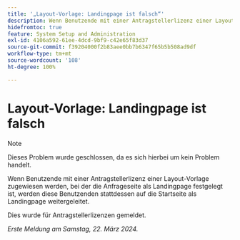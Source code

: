 ```yaml
---
title: '„Layout-Vorlage: Landingpage ist falsch“'
description: Wenn Benutzende mit einer Antragstellerlizenz einer Layout-Vorlage zugewiesen werden, bei der die Anfrageseite als Landingpage festgelegt ist, werden diese Benutzenden stattdessen auf die Startseite als Landingpage weitergeleitet.
hidefromtoc: true
feature: System Setup and Administration
exl-id: 4106a592-61ee-4dcd-9bf9-c42e65f83d37
source-git-commit: f39204000f2b83aee0bb7b6347f65b5b508ad9df
workflow-type: tm+mt
source-wordcount: '108'
ht-degree: 100%

---
```


# Layout-Vorlage: Landingpage ist falsch

>[!NOTE]
>
>Dieses Problem wurde geschlossen, da es sich hierbei um kein Problem handelt.

Wenn Benutzende mit einer Antragstellerlizenz einer Layout-Vorlage zugewiesen werden, bei der die Anfrageseite als Landingpage festgelegt ist, werden diese Benutzenden stattdessen auf die Startseite als Landingpage weitergeleitet.

Dies wurde für Antragstellerlizenzen gemeldet.

_Erste Meldung am Samstag, 22. März 2024._
